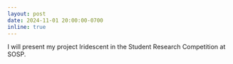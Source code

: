 ```yaml
---
layout: post
date: 2024-11-01 20:00:00-0700
inline: true
---
```


I will present my project Iridescent in the Student Research Competition at SOSP.